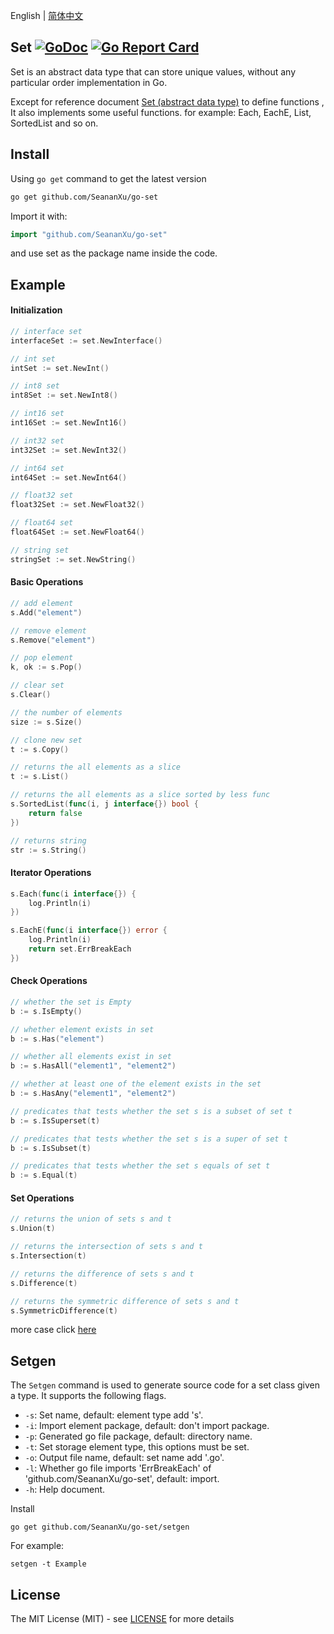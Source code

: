 English | [简体中文](./README-zh_CN.md)

## Set [![GoDoc](https://pkg.go.dev/badge/github.com/SeananXu/go-set?utm_source=godoc)](https://godoc.org/github.com/SeananXu/go-set) [![Go Report Card](https://goreportcard.com/badge/github.com/SeananXu/go-set)](https://goreportcard.com/report/github.com/SeananXu/go-set)
Set is an abstract data type that can store unique values, without any particular order implementation in Go.

Except for reference document [Set (abstract data type)](https://en.wikipedia.org/wiki/Set_(abstract_data_type)) to define functions
, It also implements some useful functions. for example: Each, EachE, List, SortedList and so on.

## Install
Using `go get` command to get the latest version
```bash
go get github.com/SeananXu/go-set
```
Import it with:
```go
import "github.com/SeananXu/go-set"
```
and use set as the package name inside the code.

## Example
#### Initialization
```go
// interface set
interfaceSet := set.NewInterface()

// int set
intSet := set.NewInt()

// int8 set
int8Set := set.NewInt8()

// int16 set
int16Set := set.NewInt16()

// int32 set
int32Set := set.NewInt32()

// int64 set
int64Set := set.NewInt64()

// float32 set
float32Set := set.NewFloat32()

// float64 set
float64Set := set.NewFloat64()

// string set
stringSet := set.NewString()
```
#### Basic Operations
```go
// add element
s.Add("element")

// remove element
s.Remove("element")

// pop element
k, ok := s.Pop()

// clear set
s.Clear()

// the number of elements
size := s.Size()

// clone new set
t := s.Copy()

// returns the all elements as a slice
t := s.List()

// returns the all elements as a slice sorted by less func
s.SortedList(func(i, j interface{}) bool {
    return false
})

// returns string
str := s.String()
```
#### Iterator Operations
```go
s.Each(func(i interface{}) {
    log.Println(i)
})

s.EachE(func(i interface{}) error {
    log.Println(i)
    return set.ErrBreakEach
})
```
#### Check Operations
```go
// whether the set is Empty
b := s.IsEmpty()

// whether element exists in set
b := s.Has("element")

// whether all elements exist in set
b := s.HasAll("element1", "element2")

// whether at least one of the element exists in the set
b := s.HasAny("element1", "element2")

// predicates that tests whether the set s is a subset of set t
b := s.IsSuperset(t)

// predicates that tests whether the set s is a super of set t
b := s.IsSubset(t)

// predicates that tests whether the set s equals of set t
b := s.Equal(t)
```
#### Set Operations
```go
// returns the union of sets s and t
s.Union(t)

// returns the intersection of sets s and t
s.Intersection(t)

// returns the difference of sets s and t
s.Difference(t)

// returns the symmetric difference of sets s and t
s.SymmetricDifference(t)
```
more case click [here](./examples/README.md)

## Setgen
The `Setgen` command is used to generate source code for a set class given a type.
It supports the following flags.
- `-s`: Set name, default: element type add 's'.
- `-i`: Import element package, default: don't import package.
- `-p`: Generated go file package, default: directory name.
- `-t`: Set storage element type, this options must be set.
- `-o`: Output file name, default: set name add '.go'.
- `-l`: Whether go file imports 'ErrBreakEach' of 'github.com/SeananXu/go-set', default: import.
- `-h`: Help document.

Install
```
go get github.com/SeananXu/go-set/setgen
```
For example:
```
setgen -t Example
```
## License

The MIT License (MIT) - see [LICENSE](LICENSE) for more details